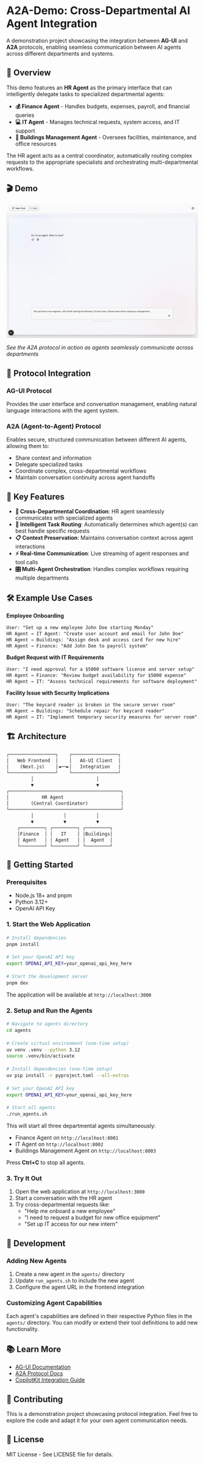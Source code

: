 # A2A-Demo: Cross-Departmental AI Agent Integration

A demonstration project showcasing the integration between **AG-UI** and **A2A** protocols, enabling seamless communication between AI agents across different departments and systems.

## 🎯 Overview

This demo features an **HR Agent** as the primary interface that can intelligently delegate tasks to specialized departmental agents:

- **💰 Finance Agent** - Handles budgets, expenses, payroll, and financial queries
- **💻 IT Agent** - Manages technical requests, system access, and IT support
- **🏢 Buildings Management Agent** - Oversees facilities, maintenance, and office resources

The HR agent acts as a central coordinator, automatically routing complex requests to the appropriate specialists and orchestrating multi-departmental workflows.

## 🎬 Demo

![A2A Demo](a2a.gif)

_See the A2A protocol in action as agents seamlessly communicate across departments_

## 🔗 Protocol Integration

### AG-UI Protocol

Provides the user interface and conversation management, enabling natural language interactions with the agent system.

### A2A (Agent-to-Agent) Protocol

Enables secure, structured communication between different AI agents, allowing them to:

- Share context and information
- Delegate specialized tasks
- Coordinate complex, cross-departmental workflows
- Maintain conversation continuity across agent handoffs

## 🚀 Key Features

- **🤝 Cross-Departmental Coordination**: HR agent seamlessly communicates with specialized agents
- **🔄 Intelligent Task Routing**: Automatically determines which agent(s) can best handle specific requests
- **📋 Context Preservation**: Maintains conversation context across agent interactions
- **⚡ Real-time Communication**: Live streaming of agent responses and tool calls
- **🎛️ Multi-Agent Orchestration**: Handles complex workflows requiring multiple departments

## 🛠️ Example Use Cases

**Employee Onboarding**

```
User: "Set up a new employee John Doe starting Monday"
HR Agent → IT Agent: "Create user account and email for John Doe"
HR Agent → Buildings: "Assign desk and access card for new hire"
HR Agent → Finance: "Add John Doe to payroll system"
```

**Budget Request with IT Requirements**

```
User: "I need approval for a $5000 software license and server setup"
HR Agent → Finance: "Review budget availability for $5000 expense"
HR Agent → IT: "Assess technical requirements for software deployment"
```

**Facility Issue with Security Implications**

```
User: "The keycard reader is broken in the secure server room"
HR Agent → Buildings: "Schedule repair for keycard reader"
HR Agent → IT: "Implement temporary security measures for server room"
```

## 🏗️ Architecture

```
┌─────────────────┐    ┌─────────────────┐
│   Web Frontend  │    │   AG-UI Client  │
│    (Next.js)    │◄──►│   Integration   │
└─────────────────┘    └─────────────────┘
         │                       │
         ▼                       ▼
┌─────────────────────────────────────────┐
│            HR Agent                     │
│        (Central Coordinator)            │
└─────────────────────────────────────────┘
         │           │           │
         ▼           ▼           ▼
    ┌─────────┐ ┌─────────┐ ┌─────────┐
    │Finance  │ │   IT    │ │Buildings│
    │ Agent   │ │ Agent   │ │  Agent  │
    └─────────┘ └─────────┘ └─────────┘
```

## 🚦 Getting Started

### Prerequisites

- Node.js 18+ and pnpm
- Python 3.12+
- OpenAI API Key

### 1. Start the Web Application

```bash
# Install dependencies
pnpm install

# Set your OpenAI API key
export OPENAI_API_KEY=your_openai_api_key_here

# Start the development server
pnpm dev
```

The application will be available at `http://localhost:3000`

### 2. Setup and Run the Agents

```bash
# Navigate to agents directory
cd agents

# Create virtual environment (one-time setup)
uv venv .venv --python 3.12
source .venv/bin/activate

# Install dependencies (one-time setup)
uv pip install -r pyproject.toml --all-extras

# Set your OpenAI API key
export OPENAI_API_KEY=your_openai_api_key_here

# Start all agents
./run_agents.sh
```

This will start all three departmental agents simultaneously:

- Finance Agent on `http://localhost:8001`
- IT Agent on `http://localhost:8002`
- Buildings Management Agent on `http://localhost:8003`

Press **Ctrl+C** to stop all agents.

### 3. Try It Out

1. Open the web application at `http://localhost:3000`
2. Start a conversation with the HR agent
3. Try cross-departmental requests like:
   - "Help me onboard a new employee"
   - "I need to request a budget for new office equipment"
   - "Set up IT access for our new intern"

## 🧪 Development

### Adding New Agents

1. Create a new agent in the `agents/` directory
2. Update `run_agents.sh` to include the new agent
3. Configure the agent URL in the frontend integration

### Customizing Agent Capabilities

Each agent's capabilities are defined in their respective Python files in the `agents/` directory. You can modify or extend their tool definitions to add new functionality.

## 📚 Learn More

- [AG-UI Documentation](https://docs.ag-ui.com)
- [A2A Protocol Docs](https://a2aprotocol.ai)
- [CopilotKit Integration Guide](https://docs.copilotkit.ai)

## 🤝 Contributing

This is a demonstration project showcasing protocol integration. Feel free to explore the code and adapt it for your own agent communication needs.

## 📄 License

MIT License - See LICENSE file for details.
